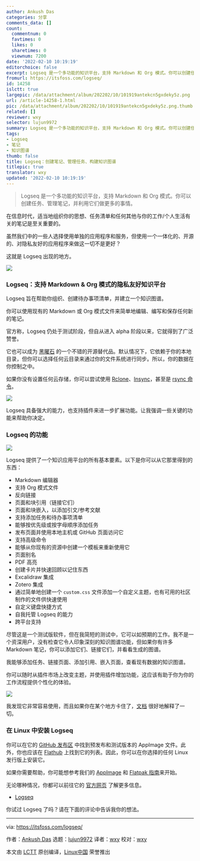 ```yaml
---
author: Ankush Das
categories: 分享
comments_data: []
count:
  commentnum: 0
  favtimes: 0
  likes: 0
  sharetimes: 0
  viewnum: 7200
date: '2022-02-10 10:19:19'
editorchoice: false
excerpt: Logseq 是一个多功能的知识平台，支持 Markdown 和 Org 模式。你可以创建任务、管理笔记，并利用它们做更多的事情。
fromurl: https://itsfoss.com/logseq/
id: 14258
islctt: true
largepic: /data/attachment/album/202202/10/101919antekcn5gxdeky5z.png
url: /article-14258-1.html
pic: /data/attachment/album/202202/10/101919antekcn5gxdeky5z.png.thumb.jpg
related: []
reviewer: wxy
selector: lujun9972
summary: Logseq 是一个多功能的知识平台，支持 Markdown 和 Org 模式。你可以创建任务、管理笔记，并利用它们做更多的事情。
tags:
- Logseq
- 笔记
- 知识图谱
thumb: false
title: Logseq：创建笔记、管理任务、构建知识图谱
titlepic: true
translator: wxy
updated: '2022-02-10 10:19:19'
---
```



> 
> Logseq 是一个多功能的知识平台，支持 Markdown 和 Org 模式。你可以创建任务、管理笔记，并利用它们做更多的事情。
> 
> 
> 


在信息时代，适当地组织你的思想、任务清单和任何其他与你的工作/个人生活有关的笔记是至关重要的。


虽然我们中的一些人选择使用单独的应用程序和服务，但使用一个一体化的、开源的、对隐私友好的应用程序来做这一切不是更好？


这就是 Logseq 出现的地方。


![](/data/attachment/album/202202/10/101919antekcn5gxdeky5z.png)


### Logseq：支持 Markdown & Org 模式的隐私友好知识平台


Logseq 旨在帮助你组织、创建待办事项清单，并建立一个知识图谱。


你可以使用现有的 Markdown 或 Org 模式文件来简单地编辑、编写和保存任何新的笔记。


官方称，Logseq 仍处于测试阶段，但自从进入 alpha 阶段以来，它就得到了广泛赞誉。


它也可以成为 [黑曜石](https://itsfoss.com/obsidian-markdown-editor/) 的一个不错的开源替代品。默认情况下，它依赖于你的本地目录，但你可以选择任何云目录来通过你的文件系统进行同步。所以，你的数据在你控制之中。


如果你没有设置任何云存储，你可以尝试使用 [Rclone](https://itsfoss.com/use-onedrive-linux-rclone/)、[Insync](https://itsfoss.com/insync-linux-review/)，甚至是 [rsync 命令](https://linuxhandbook.com/rsync-command-examples/)。


![](/data/attachment/album/202202/10/101920mzgzggld4ntuz49l.jpg)


Logseq 具备强大的能力，也支持插件来进一步扩展功能。让我强调一些关键的功能来帮助你决定。


### Logseq 的功能


![](/data/attachment/album/202202/10/101922uxeaktlv8lvd3q8z.jpg)


Logseq 提供了一个知识应用平台的所有基本要素。以下是你可以从它那里得到的东西：


* Markdown 编辑器
* 支持 Org 模式文件
* 反向链接
* 页面和块引用（链接它们）
* 页面和块嵌入，以添加引文/参考文献
* 支持添加任务和待办事项清单
* 能够按优先级或按字母顺序添加任务
* 发布页面并使用本地主机或 GitHub 页面访问它
* 支持高级命令
* 能够从你现有的资源中创建一个模板来重新使用它
* 页面别名
* PDF 高亮
* 创建卡片并快速回顾以记住东西
* Excalidraw 集成
* Zotero 集成
* 通过简单地创建一个 `custom.css` 文件添加一个自定义主题，也有可用的社区制作的文件供快速使用
* 自定义键盘快捷方式
* 自我托管 Logseq 的能力
* 跨平台支持


尽管这是一个测试版软件，但在我简短的测试中，它可以如预期的工作。我不是一个资深用户，没有检查它令人印象深刻的知识图谱功能，但如果你有许多 Markdown 笔记，你可以添加它们、链接它们，并看看生成的图谱。


我能够添加任务、链接页面、添加引用、嵌入页面，查看现有数据的知识图谱。


你可以随时从插件市场上改变主题，并使用插件增加功能，这应该有助于你为你的工作流程提供个性化的体验。


![](/data/attachment/album/202202/10/101924a0womlmyczm9mse9.jpg)


我发现它非常容易使用，而且如果你在某个地方卡住了，[文档](https://logseq.github.io/#/page/Contents) 很好地解释了一切。


### 在 Linux 中安装 Logseq


你可以在它的 [GitHub 发布区](https://github.com/logseq/logseq/releases) 中找到预发布和测试版本的 AppImage 文件。此外，你也应该在 [Flathub](https://flathub.org/apps/details/com.logseq.Logseq) 上找到它的列表。因此，你可以在你选择的任何 Linux 发行版上安装它。


如果你需要帮助，你可能想参考我们的 [AppImage](https://itsfoss.com/use-appimage-linux/) 和 [Flatpak 指南](https://itsfoss.com/flatpak-guide/)来开始。


无论哪种情况，你都可以前往它的 [官方网页](https://logseq.com/) 了解更多信息。


* [Logseq](https://logseq.com/)


你试过 Logseq 了吗？请在下面的评论中告诉我你的想法。




---


via: <https://itsfoss.com/logseq/>


作者：[Ankush Das](https://itsfoss.com/author/ankush/) 选题：[lujun9972](https://github.com/lujun9972) 译者：[wxy](https://github.com/wxy) 校对：[wxy](https://github.com/wxy)


本文由 [LCTT](https://github.com/LCTT/TranslateProject) 原创编译，[Linux中国](https://linux.cn/) 荣誉推出